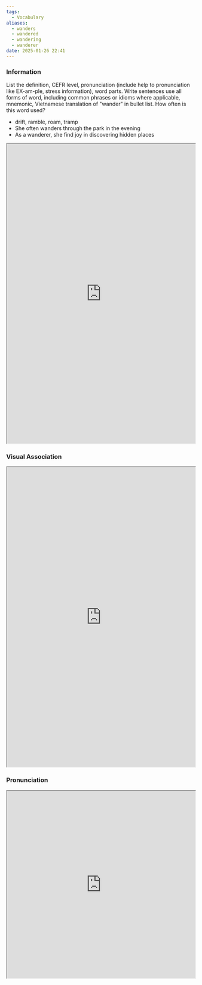 ```yaml
---
tags:
  - Vocabulary
aliases:
  - wanders
  - wandered
  - wandering
  - wanderer
date: 2025-01-26 22:41
---
```

### Information

List the definition, CEFR level, pronunciation (include help to pronunciation like EX-am-ple, stress information), word parts. Write sentences use all forms of word, including common phrases or idioms where applicable, mnemonic, Vietnamese translation of "wander" in bullet list. How often is this word used?

- drift, ramble, roam, tramp
- She often wanders through the park in the evening
- As a wanderer, she find joy in discovering hidden places

<iframe
    height="800"
    width="100%"
    style="padding: 0; margin: 0;"
    src="https://www.perplexity.ai">
</iframe>

### Visual Association

<iframe
    height="800"
    width="100%"
    style="padding: 0; margin: 0;"
    src="https://www.google.com/search?tbm=isch&q=wander">
</iframe>

### Pronunciation

<iframe
    height="500"
    width="100%"
    style="padding: 0; margin: 0;"
    src="https://www.google.com/search?q=how+to+pronounce+wander&hl=en">
</iframe>